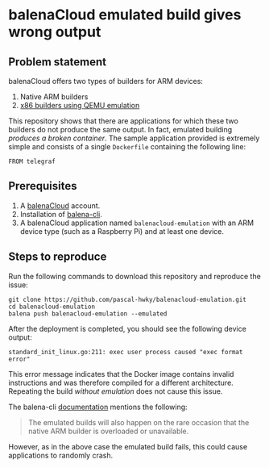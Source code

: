 # balenaCloud emulated build gives wrong output

## Problem statement

balenaCloud offers two types of builders for ARM devices:

 1. Native ARM builders
 2. [x86 builders using QEMU emulation](https://www.balena.io/docs/learn/deploy/deployment/#--emulated--e)

This repository shows that there are applications for which these two builders do not produce the same output. In fact, emulated building *produces a broken container*. The sample application provided is extremely simple and consists of a single `Dockerfile` containing the following line:

```
FROM telegraf
```

## Prerequisites

 1. A [balenaCloud](https://dashboard.balena-cloud.com/) account.
 2. Installation of [balena-cli](https://github.com/balena-io/balena-cli).
 3. A balenaCloud application named `balenacloud-emulation` with an ARM device type (such as a Raspberry Pi) and at least one device.

## Steps to reproduce

Run the following commands to download this repository and reproduce the issue:

```
git clone https://github.com/pascal-hwky/balenacloud-emulation.git
cd balenacloud-emulation
balena push balenacloud-emulation --emulated
```

After the deployment is completed, you should see the following device output:

```
standard_init_linux.go:211: exec user process caused "exec format error"
```

This error message indicates that the Docker image contains invalid instructions and was therefore compiled for a different architecture. Repeating the build *without emulation* does not cause this issue.

The balena-cli [documentation](https://www.balena.io/docs/learn/deploy/deployment/#--emulated--e) mentions the following:

 > The emulated builds will also happen on the rare occasion that the native ARM builder is overloaded or unavailable.

However, as in the above case the emulated build fails, this could cause applications to randomly crash.